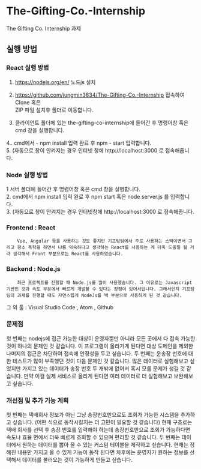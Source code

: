# The-Gifting-Co.-Internship
The Gifting Co. Internship 과제 



## 실행 방법

### React 실행 방법
1.  https://nodejs.org/en/  노드js 설치  
2.  https://github.com/jungmin3834/The-Gifting-Co.-Internship 접속하여 Clone 혹은   
ZIP 파일 설치후 폴더로 이동합니다.  

3. 클라이언트 폴더에 있는 the-gifting-co-internship에 들어간 후 명령어창 혹은 cmd 창을
 	 실행합니다.   

4..  cmd에서 - npm install 입력 완료 후 npm - start 입력합니다.  
5. (자동으로 창이 안켜지는 경우 인터넷 창에 http://localhost:3000 로 접속해줍니다.  

### Node 실행 방법  
1  서버 폴더에 들어간 후 명령어창 혹은 cmd 창을 실행합니다.   
2.  cmd에서 npm install 입력 완료 후 npm start 혹은 node server.js 를 입력합니다.  
3. (자동으로 창이 안켜지는 경우 인터넷창에 http://localhost:3000 로 접속해줍니다.  
	

### Frontend : React 	
		Vue, Angular 등을 사용하는 것도 좋지만 기프팅팀에서 주로 사용하는 스택이면서 그리고 평소 독학을 하면서 나름 익숙하다고 생각하는 React를 사용하는 게 더욱 도움일 될 거라 생각해서 Front 부분으로는 React를 사용하였습니다. 
    
### Backend : Node.js  
		최근 프로젝트를 진행할 때 Node.js를 많이 사용했습니다. 그 이유로는 Javascript 기반인 것과 속도 부분에서 빠르게 개발할 수 있다는 장점이 있어서입니다. 그래서인지 기프팅팀의 과제를 진행할 때도 자연스럽게 NodeJs를 백 부분으로 사용하게 된 것 같습니다.  
그 외 툴 : Visual Studio Code , Atom , Github   

### 문제점

첫 번째는 nodejs에 접근 가능한 대상이 운영자뿐만 아니라 모든 곳에서 다 접속 가능한 것이 하나의 문제인 것 같습니다. 이 프로그램이 올라가게 된다면 대상 도메인을 제외한 나머지의 접근은 차단하여 접속에 안정성을 두고 싶습니다.
두 번째는 운송장 번호에 대한 테스트가 많이 부족했던 것이 다음 문제인 것 같습니다. 많은 데이터로 실험해보고 싶었지만 가지고 있는 데이터가 송장 번호 두 개밖에 없어서 혹시 모를 문제가 생길 것 같습니다. 만약 이걸 실제 서비스로 올리게 된다면 여러 데이터로 더 실험해보고 보완해보고 싶습니다. 

### 개선점 및 추가 기능 계획
 
첫 번째는 택배회사 정보가 아닌 그냥 송장번호만으로도 조회가 가능한 시스템을 추가하고 싶습니다. (어떤 식으로 동작시킬지는 더 고민이 필요할 것 같습니다) 현재 구조로는 택배 회사를 선택 후 송장 번호를 입력해야 하는데 송장번호만으로 조회가 가능하다면 속도나 효율 면에서 더욱 빠르게 조회할 수 있으며 편리할 것 같습니다. 
두 번째는 데이터에서 원하는 데이터를 뽑아 올 수 있는 커스텀 테이블을 제작하고 싶습니다. 현재는 정해진 내용만 가지고 올 수 있게 기능이 동작 된다면 차후에는 운영자가 원하는 정보를 선택해서 데이터를 불러오는 것이 가능하게 만들고 싶습니다. 

